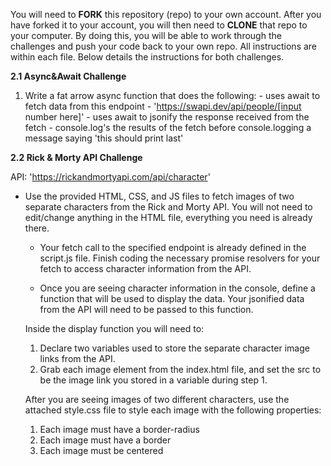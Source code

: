 You will need to **FORK** this repository (repo) to your own account.  After you have forked it to your account, you will then need to **CLONE** that repo to your computer.  By doing this, you will be able to work through the challenges and push your code back to your own repo.  All instructions are within each file.  Below details the instructions for both challenges.

**2.1 Async&Await Challenge**

1. Write a fat arrow async function that does the following:
        - uses await to fetch data from this endpoint - 'https://swapi.dev/api/people/[input number here]'
        - uses await to jsonify the response received from the fetch
        - console.log's the results of the fetch before console.logging a message saying 'this should print last'

**2.2 Rick & Morty API Challenge**

API: 'https://rickandmortyapi.com/api/character'

- Use the provided HTML, CSS, and JS files to fetch images of two separate characters from the Rick and Morty API. You will not need to edit/change anything in the HTML file, everything you need is already there.

    - Your fetch call to the specified endpoint is already defined in the script.js file. Finish coding the necessary promise resolvers for your fetch to access character information from the API.

    - Once you are seeing character information in the console, define a function that will be used to display the data. Your jsonified data from the API will need to be passed to this function.

    Inside the display function you will need to:
    1. Declare two variables used to store the separate character image links from the API.
    2. Grab each image element from the index.html file, and set the src to be the image link you stored in a variable during step 1.

    After you are seeing images of two different characters, use the attached style.css file to style each image with the following properties:
    1. Each image must have a border-radius
    2. Each image must have a border
    3. Each image must be centered